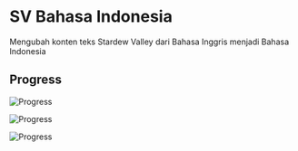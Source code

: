 # SV Bahasa Indonesia
 Mengubah konten teks Stardew Valley dari Bahasa Inggris menjadi Bahasa Indonesia
 
## Progress
 ![Progress](https://progress-bar.dev/47/?title=teks)
 <!-- 81 dari 169 file teks -->
 
 ![Progress](https://progress-bar.dev/47/?title=teks)
 <!-- 81 dari 169 file teks -->
 
 ![Progress](https://progress-bar.dev/100/?title=gambar)
